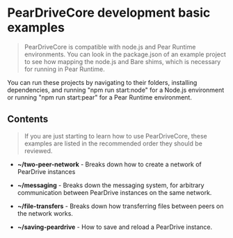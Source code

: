 # PearDriveCore development basic examples

> PearDriveCore is compatible with node.js and Pear Runtime environments. You can look in the package.json of an example project to see how mapping the node.js and Bare shims, which is necessary for running in Pear Runtime.

You can run these projects by navigating to their folders, installing dependencies, and running "npm run start:node" for a Node.js environment or running "npm run start:pear" for a Pear Runtime environment.

## Contents

> If you are just starting to learn how to use PearDriveCore, these examples are listed in the recommended order they should be reviewed.

- **~/two-peer-network** - Breaks down how to create a network of PearDrive instances

- **~/messaging** - Breaks down the messaging system, for arbitrary communication between PearDrive instances on the same network.

- **~/file-transfers** - Breaks down how transferring files between peers on the network works.

- **~/saving-peardrive** - How to save and reload a PearDrive instance.
